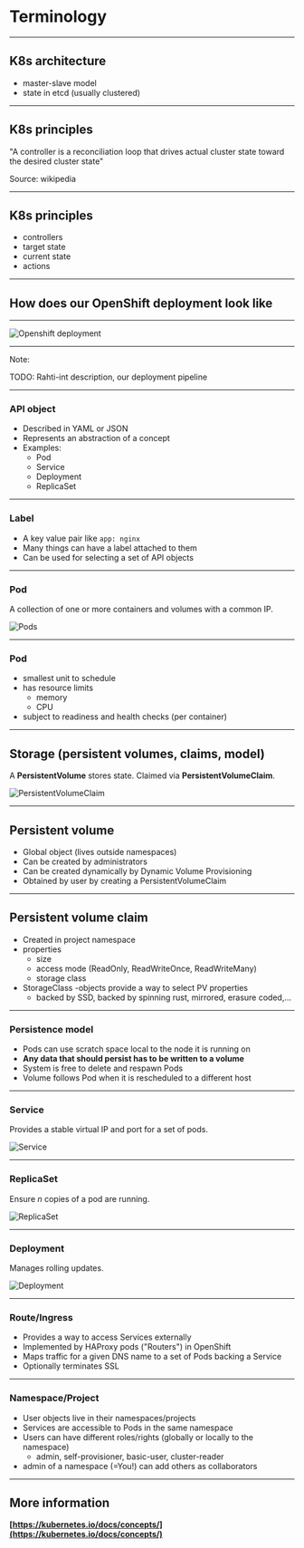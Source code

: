 # Terminology

---

## K8s architecture
* master-slave model
* state in etcd (usually clustered)

---

## K8s principles

"A controller is a reconciliation loop that drives actual cluster state toward the desired cluster state"

Source: wikipedia

---

## K8s principles

* controllers
* target state
* current state
* actions
---

## How does our OpenShift deployment look like

---

![Openshift deployment](img/openshift_deployment.png)

---

Note:

TODO: Rahti-int description, our deployment pipeline

---

### API object

* Described in YAML or JSON
* Represents an abstraction of a concept
* Examples:
  * Pod
  * Service
  * Deployment
  * ReplicaSet

---

### Label

* A key value pair like `app: nginx`
* Many things can have a label attached to them
* Can be used for selecting a set of API objects

---

### Pod

A collection of one or more containers and volumes with a common IP.

![Pods](img/pods.png "Pods")

---
### Pod

* smallest unit to schedule
* has resource limits
  * memory
  * CPU
* subject to readiness and health checks (per container)

---

## Storage (persistent volumes, claims, model)

A **PersistentVolume** stores state. Claimed via **PersistentVolumeClaim**.

![PersistentVolumeClaim](img/persistentvolumeclaim.png "PersistentVolumeClaim")

---

## Persistent volume
* Global object (lives outside namespaces)
* Can be created by administrators
* Can be created dynamically by Dynamic Volume Provisioning
* Obtained by user by creating a PersistentVolumeClaim  

---

## Persistent volume claim
* Created in project namespace
* properties
  * size
  * access mode (ReadOnly, ReadWriteOnce, ReadWriteMany)
  * storage class
* StorageClass -objects provide a way to select PV properties
  * backed by SSD, backed by spinning rust, mirrored, erasure coded,...

---

### Persistence model

* Pods can use scratch space local to the node it is running on
* **Any data that should persist has to be written to a volume**
* System is free to delete and respawn Pods
* Volume follows Pod when it is rescheduled to a different host

---

### Service

Provides a stable virtual IP and port for a set of pods.

![Service](img/service.png "Service")

---

### ReplicaSet

Ensure *n* copies of a pod are running.

![ReplicaSet](img/rc.png "ReplicaSet")

---

### Deployment

Manages rolling updates.

![Deployment](img/deployment.png "Deployment")

---

### Route/Ingress

* Provides a way to access Services externally
* Implemented by HAProxy pods ("Routers") in OpenShift
* Maps traffic for a given DNS name to a set of Pods backing a Service
* Optionally terminates SSL

---

### Namespace/Project

* User objects live in their namespaces/projects
* Services are accessible to Pods in the same namespace
* Users can have different roles/rights (globally or locally to the namespace)
  * admin, self-provisioner, basic-user, cluster-reader   
* admin of a namespace (=You!) can add others as collaborators

---

## More information

**[https://kubernetes.io/docs/concepts/](https://kubernetes.io/docs/concepts/)**
